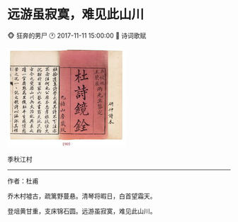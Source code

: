 #  远游虽寂寞，难见此山川
:monkey_face: 狂奔的男尸  :clock1: 2017-11-11 15:00:00 :open_file_folder:   诗词歌赋

![alt](dufu.jpg)

季秋江村

-----


作者：杜甫


乔木村墟古，疏篱野蔓悬。清琴将暇日，白首望霜天。 

登俎黄甘重，支床锦石圆。远游虽寂寞，难见此山川。
